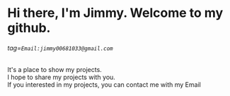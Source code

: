 # Hi there, I'm Jimmy. Welcome to my github.  
###### tag=`Email:jimmy00681033@gmail.com`
It's a place to show my projects.  
I hope to share my projects with you.  
If you interested in my projects, you can contact me with my Email  
<!--
**KuanTing0612/KuanTing0612** is a ✨ _special_ ✨ repository because its `README.md` (this file) appears on your GitHub profile.

Here are some ideas to get you started:

- 🔭 I’m currently working on ...
- 🌱 I’m currently learning ...
- 👯 I’m looking to collaborate on ...
- 🤔 I’m looking for help with ...
- 💬 Ask me about ...
- 📫 How to reach me: ...
- 😄 Pronouns: ...
- ⚡ Fun fact: ...
-->
